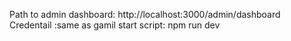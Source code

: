 Path to admin dashboard: http://localhost:3000/admin/dashboard
Credentail :same as gamil
start script: npm run dev